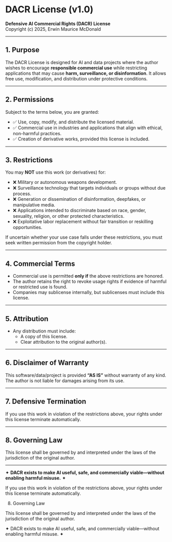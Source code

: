 # DACR License (v1.0)

**Defensive AI Commercial Rights (DACR) License**  
Copyright (c) 2025, Erwin Maurice McDonald

---

## 1. Purpose
The DACR License is designed for AI and data projects where the author wishes to encourage **responsible commercial use** while restricting applications that may cause **harm, surveillance, or disinformation**. It allows free use, modification, and distribution under protective conditions.

---

## 2. Permissions
Subject to the terms below, you are granted:
- ✅ Use, copy, modify, and distribute the licensed material.  
- ✅ Commercial use in industries and applications that align with ethical, non-harmful practices.  
- ✅ Creation of derivative works, provided this license is included.  

---

## 3. Restrictions
You may **NOT** use this work (or derivatives) for:
- ❌ Military or autonomous weapons development.  
- ❌ Surveillance technology that targets individuals or groups without due process.  
- ❌ Generation or dissemination of disinformation, deepfakes, or manipulative media.  
- ❌ Applications intended to discriminate based on race, gender, sexuality, religion, or other protected characteristics.  
- ❌ Exploitative labor replacement without fair transition or reskilling opportunities.  

If uncertain whether your use case falls under these restrictions, you must seek written permission from the copyright holder.

---

## 4. Commercial Terms
- Commercial use is permitted **only if** the above restrictions are honored.  
- The author retains the right to revoke usage rights if evidence of harmful or restricted use is found.  
- Companies may sublicense internally, but sublicenses must include this license.  

---

## 5. Attribution
- Any distribution must include:
  - A copy of this license.  
  - Clear attribution to the original author(s).  

---

## 6. Disclaimer of Warranty
This software/data/project is provided **“AS IS”** without warranty of any kind.  
The author is not liable for damages arising from its use.

---

## 7. Defensive Termination
If you use this work in violation of the restrictions above, your rights under this license terminate automatically.  

---

## 8. Governing Law
This license shall be governed by and interpreted under the laws of the jurisdiction of the original author.

---

✦ **DACR exists to make AI useful, safe, and commercially viable—without enabling harmful misuse.** ✦

If you use this work in violation of the restrictions above, your rights under this license terminate automatically.

8. Governing Law

This license shall be governed by and interpreted under the laws of the jurisdiction of the original author.

✦ DACR exists to make AI useful, safe, and commercially viable—without enabling harmful misuse. ✦
